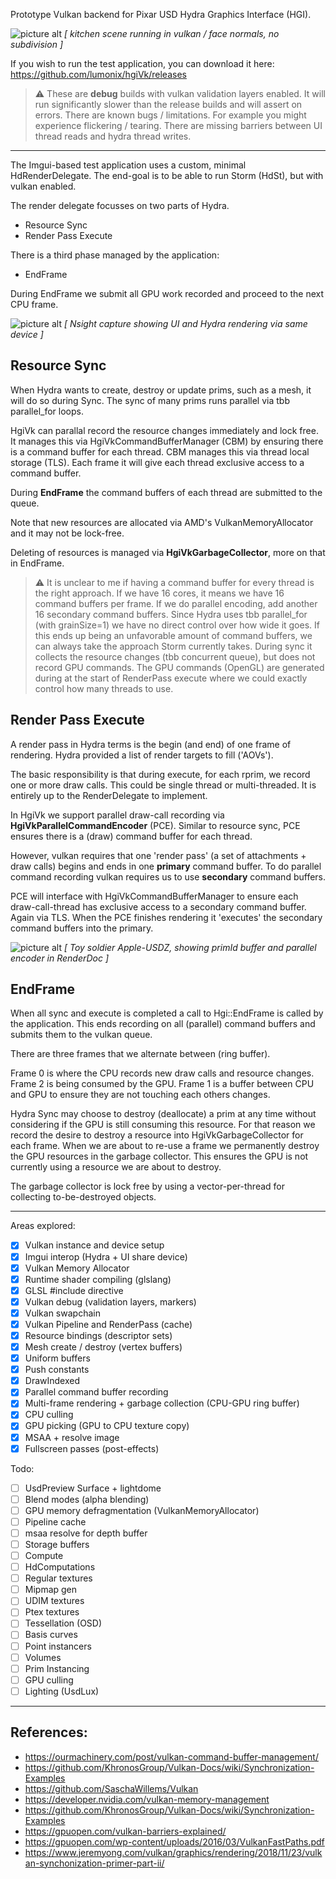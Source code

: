Prototype Vulkan backend for Pixar USD Hydra Graphics Interface (HGI).

![picture alt](https://github.com/lumonix/hgiVk/blob/master/kitchen.png "Kitchen")
*[ kitchen scene running in vulkan / face normals, no subdivision ]*

If you wish to run the test application, you can download it here:
https://github.com/lumonix/hgiVk/releases


> :warning: These are **debug** builds with vulkan validation layers enabled.
> It will run significantly slower than the release builds and will assert on errors.
> There are known bugs / limitations. For example you might experience flickering / tearing.
> There are missing barriers between UI thread reads and hydra thread writes.

- - - -

The Imgui-based test application uses a custom, minimal HdRenderDelegate.
The end-goal is to be able to run Storm (HdSt), but with vulkan enabled.

The render delegate focusses on two parts of Hydra.

* Resource Sync
* Render Pass Execute

There is a third phase managed by the application:

* EndFrame

During EndFrame we submit all GPU work recorded and proceed to the next CPU frame.

![picture alt](https://github.com/lumonix/hgiVk/blob/master/nsight_ui.png "UI")
*[ Nsight capture showing UI and Hydra rendering via same device ]*


## Resource Sync ##

When Hydra wants to create, destroy or update prims, such as a mesh, it will do so during Sync.
The sync of many prims runs parallel via tbb parallel_for loops.

HgiVk can parallal record the resource changes immediately and lock free.
It manages this via HgiVkCommandBufferManager (CBM) by ensuring there is a command buffer for each thread.
CBM manages this via thread local storage (TLS).
Each frame it will give each thread exclusive access to a command buffer.

During **EndFrame** the command buffers of each thread are submitted to the queue.

Note that new resources are allocated via AMD's VulkanMemoryAllocator and it may not be lock-free.

Deleting of resources is managed via **HgiVkGarbageCollector**, more on that in EndFrame.

> :warning: It is unclear to me if having a command buffer for every thread is the right approach.
> If we have 16 cores, it means we have 16 command buffers per frame. If we do parallel encoding, add another 16 secondary command buffers. Since Hydra uses tbb parallel_for (with grainSize=1) we have no direct control over how wide it goes.
> If this ends up being an unfavorable amount of command buffers, we can always take the approach Storm currently takes. During sync it collects the resource changes (tbb concurrent queue), but does not record GPU commands. The GPU commands (OpenGL) are generated during at the start of RenderPass execute where we could exactly control how many threads to use.


## Render Pass Execute ##

A render pass in Hydra terms is the begin (and end) of one frame of rendering.
Hydra provided a list of render targets to fill ('AOVs').

The basic responsibility is that during execute, for each rprim, we record one or more draw calls.
This could be single thread or multi-threaded. It is entirely up to the RenderDelegate to implement.

In HgiVk we support parallel draw-call recording via **HgiVkParallelCommandEncoder** (PCE).
Similar to resource sync, PCE ensures there is a (draw) command buffer for each thread.

However, vulkan requires that one 'render pass' (a set of attachments + draw calls) begins and ends in one **primary** command buffer. To do parallel command recording vulkan requires us to use **secondary** command buffers.

PCE will interface with HgiVkCommandBufferManager to ensure each draw-call-thread has exclusive access to a secondary command buffer. Again via TLS. When the PCE finishes rendering it 'executes' the secondary command buffers into the primary.

![picture alt](https://github.com/lumonix/hgiVk/blob/master/renderDocPrimId.png "RenderDocPrimId")
*[ Toy soldier Apple-USDZ, showing primId buffer and parallel encoder in RenderDoc ]*

## EndFrame ##

When all sync and execute is completed a call to Hgi::EndFrame is called by the application.
This ends recording on all (parallel) command buffers and submits them to the vulkan queue.

There are three frames that we alternate between (ring buffer).

Frame 0 is where the CPU records new draw calls and resource changes.
Frame 2 is being consumed by the GPU.
Frame 1 is a buffer between CPU and GPU to ensure they are not touching each others changes.

Hydra Sync may choose to destroy (deallocate) a prim at any time without considering if the GPU is still consuming this resource. For that reason we record the desire to destroy a resource into HgiVkGarbageCollector for each frame.
When we are about to re-use a frame we permanently destroy the GPU resources in the garbage collector.
This ensures the GPU is not currently using a resource we are about to destroy.

The garbage collector is lock free by using a vector-per-thread for collecting to-be-destroyed objects.

- - - -

Areas explored:

- [x] Vulkan instance and device setup
- [x] Imgui interop (Hydra + UI share device)
- [x] Vulkan Memory Allocator
- [x] Runtime shader compiling (glslang)
- [x] GLSL #include directive 
- [x] Vulkan debug (validation layers, markers)
- [x] Vulkan swapchain
- [x] Vulkan Pipeline and RenderPass (cache)
- [x] Resource bindings (descriptor sets)
- [x] Mesh create / destroy (vertex buffers)
- [x] Uniform buffers
- [x] Push constants
- [x] DrawIndexed
- [x] Parallel command buffer recording
- [x] Multi-frame rendering + garbage collection (CPU-GPU ring buffer)
- [x] CPU culling
- [x] GPU picking (GPU to CPU texture copy)
- [x] MSAA + resolve image
- [x] Fullscreen passes (post-effects)

Todo:

- [ ] UsdPreview Surface + lightdome
- [ ] Blend modes (alpha blending)
- [ ] GPU memory defragmentation (VulkanMemoryAllocator)
- [ ] Pipeline cache
- [ ] msaa resolve for depth buffer
- [ ] Storage buffers
- [ ] Compute
- [ ] HdComputations
- [ ] Regular textures
- [ ] Mipmap gen
- [ ] UDIM textures
- [ ] Ptex textures
- [ ] Tessellation (OSD)
- [ ] Basis curves
- [ ] Point instancers
- [ ] Volumes
- [ ] Prim Instancing
- [ ] GPU culling 
- [ ] Lighting (UsdLux)

- - - -


## References: ##
* https://ourmachinery.com/post/vulkan-command-buffer-management/
* https://github.com/KhronosGroup/Vulkan-Docs/wiki/Synchronization-Examples
* https://github.com/SaschaWillems/Vulkan
* https://developer.nvidia.com/vulkan-memory-management
* https://github.com/KhronosGroup/Vulkan-Docs/wiki/Synchronization-Examples
* https://gpuopen.com/vulkan-barriers-explained/
* https://gpuopen.com/wp-content/uploads/2016/03/VulkanFastPaths.pdf
* https://www.jeremyong.com/vulkan/graphics/rendering/2018/11/23/vulkan-synchonization-primer-part-ii/
